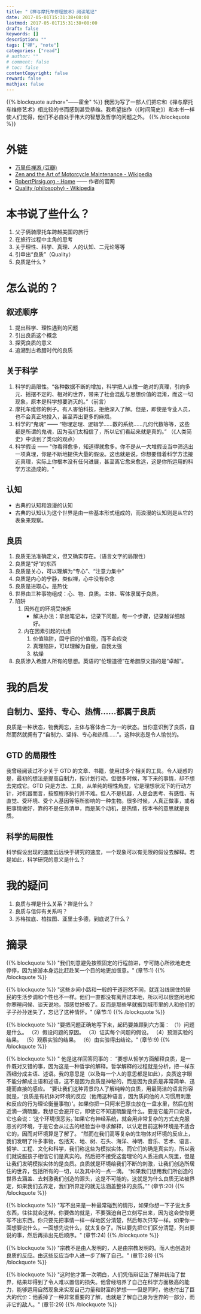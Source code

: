 ```yaml
---
title: "《禅与摩托车修理技术》阅读笔记"
date: 2017-05-01T15:31:38+08:00
lastmod: 2017-05-01T15:31:38+08:00
draft: false
keywords: []
description: ""
tags: ["禅", "note"]
categories: ["read"]
# author: ""
# comment: false
# toc: false
contentCopyright: false
reward: false
mathjax: false
---
```

{{% blockquote author="——霍金" %}}
我因为写了一部人们把它和《禅与摩托车维修艺术》相比较的书而感到甚受恭维。我希望拙作（《时间简史》）和本书一样使人们觉得，他们不必自处于伟大的智慧及哲学的问题之外。
{{% /blockquote %}}

<!--more-->

# 外链

-   [万里任禅游 (豆瓣)](https://book.douban.com/subject/1855097/)
-   [Zen and the Art of Motorcycle Maintenance - Wikipedia](https://en.wikipedia.org/wiki/Zen_and_the_Art_of_Motorcycle_Maintenance)
-   [RobertPirsig.org - Home](http://www.robertpirsig.org/)  —— 作者的官网
-   [Quality (philosophy) - Wikipedia](https://en.wikipedia.org/wiki/Quality_(philosophy))


# 本书说了些什么？

1.  父子俩骑摩托车跨越美国的旅行
2.  在旅行过程中主角的思考
3.  关于理性、科学、真理、人的认知、二元论等等
4.  引申出“良质”（Quality）
5.  良质是什么？


# 怎么说的？

## 叙述顺序

1.  提出科学、理性遇到的问题
2.  引出良质这个概念
3.  探究良质的意义
4.  追溯到古希腊时代的良质

## 关于科学

1.  科学的局限性。“各种数据不断的增加，科学把人从惟一绝对的真理，引向多元、摇摆不定的、相对的世界，带来了社会混乱与思想价值的混淆，而这一切现象，原本是科学想要消灭的。”（前言）
2.  摩托车维修的例子。有人害怕科技，拒绝深入了解。但是，即使是专业人员，也不会真正地投入，甚至弄出更多的麻烦。
3.  科学的“鬼魂” —— “物理定理、逻辑学……数的系统……几何代数等等，这些都是所谓的鬼魂，因为我们太相信了，所以它们看起来就是真的。” （《人类简史》中谈到了类似的观点）
4.  科学假设 —— "你看得愈多，知道得就愈多。你不是从一大堆假设当中筛选出一项真理，你是不断地提供大量的假设。这也就是说，你想要借着科学方法接近真理，实际上你根本没有任何进展，甚至离它愈来愈远，这是你所运用的科学方法造成的。"

## 认知

-   古典的认知和浪漫的认知
-   古典的认知认为这个世界是由一些基本形式组成的，而浪漫的认知则是从它的表象来观察。

## 良质

1.  良质无法准确定义，但又确实存在。（语言文字的局限性）
2.  良质是“好”的东西
3.  良质是关心，可以理解为“专心”、“注意力集中”
4.  良质是内心的宁静，类似禅，心中没有杂念
5.  良质是进取心，是热忱
6.  世界由三种事物组成：心、物、良质。主体、客体隶属于良质。
7.  陷阱
    1.  因外在的环境受挫折
        -   解决办法：拿出笔记本，记录下问题，每一个步骤，记录越详细越好。
    2.  内在因素引起的忧虑
        1.  价值陷阱，固守旧的价值观，而不会应变
        2.  真理陷阱，可以理解为自傲，自我太强
        3.  枯燥
8.  良质渗入希腊人所有的思想。英语的“伦理道德”在希腊原文指的是“卓越”。


# 我的启发

## 自制力、坚持、专心、热情……都属于良质

良质是一种状态，物我两忘，主体与客体合二为一的状态。当你意识到了良质，自然而然就拥有了“自制力、坚持、专心和热情……”。这种状态是令人愉悦的。

## GTD 的局限性

我曾经阅读过不少关于 GTD 的文章、书籍，使用过多个相关的工具。令人疑惑的是，最初的想法是提高自制力，按计划行动。但很多时候，写下来的事情，却不想去完成它。GTD 只是方法、工具，从单纯的理性角度，它是理想状况下的行动方针，对机器而言，按照程序执行并不难。但人不是机器，人是会思考、有感性、有直觉、受环境、受个人基因等等所影响的一种生物。很多时候，人真正做事，或者把事情做好，靠的不是任务清单，而是某个动机，是热情，按本书的意思就是良质。

## 科学的局限性

科学假设出现的速度远远快于研究的速度，一个现象可以有无限的假设去解释。若是如此，科学研究的意义是什么？


# 我的疑问

1.  良质与禅是什么关系？禅是什么？
2.  良质与信仰有关系吗？
3.  苏格拉底、柏拉图、亚里士多德，到底说了什么？

# 摘录

{{% blockquote %}}
"我们刻意避免按照固定的行程前进，宁可随心所欲地走走停停，因为旅游本身远比赶赴某一个目的地更加惬意。"
(章节:1)
{{% /blockquote %}}
 
{{% blockquote %}}
"这些乡间小路和一般的干道迥然不同，就连沿线居住的居民的生活步调和个性也不一样。他们一直都没有离开过本地，所以可以很悠闲地和你寒暄问候、谈天说地，那感觉好极了。反而是那些早就搬到城市里的人和他们的子子孙孙迷失了，忘记了这种情怀。"
(章节:1)
{{% /blockquote %}}
 
{{% blockquote %}}
"要把问题正确地写下来，起码要兼顾到六方面： （1）问题是什么。 （2）假设问题的原因。 （3）证实每个问题的假设。 （4）预测实验的结果。 （5）观察实验的结果。 （6）由实验得出结论。"
(章节:9)
{{% /blockquote %}}
 
{{% blockquote %}}
" 他是这样回答同事的： “要想从哲学方面解释良质，是一件既对又错的事，因为这是一种哲学的解释。哲学解释的过程就是分析，把一样东西细分成主语、述语。我的意思是（以及每一个人的意思都是如此），良质这字眼不能分解成主语和述语，这不是因为良质是神秘的，而是因为良质是非常简单、迅捷而直接的感应。 “要让我们这种背景的人了解纯粹的良质，用最简洁的语言形容就是，‘良质是有机体对环境的反应（他用这种语言，因为质问他的人习惯用刺激和反应的行为理论衡量事物）’。如果你把一只阿米巴原虫放在一盘水里，然后在附近滴一滴硫酸，我想它会避开它，即使它不知道硫酸是什么。要是它能开口说话，它也会说：‘这个环境很恶劣。’如果它有神经系统，就会用非常复杂的方式去克服恶劣的环境，于是它会从过去的经验当中寻求解释，以认定目前这种环境是不适合它的，因而对环境算是了解了。 “然而在我们高等复杂的生物体对环境的反应上，我们发明了许多事物，包括天、地、树、石头、海洋、神明、音乐、艺术、语言、哲学、工程、文化和科学，我们称这些为模拟实体。而它们的确是真实的，所以我们就说服孩子相信它们是真实的。然后把不接受这套理论的人丢进疯人院里，但是让我们发明模拟实体的是良质。良质就是环境给我们不断的刺激，让我们创造所居住的世界，包括所有的一切，以及其中的一点一滴。 “如果我们想用我们所创造的世界去涵盖、去刺激我们创造的源头，这是不可能的。这就是为什么良质无法被界定，如果我们去界定，我们所界定的就无法涵盖整体的良质。”"
(章节:20)
{{% /blockquote %}}
 
{{% blockquote %}}
"写不出来是一种最常碰到的情形，如果你想一下子说太多东西，往往就会这样。你要做的就是，不要强迫自己立刻写出来，因为这会使你更写不出东西。你只要先把事情一样一样地区分清楚，然后每次只写一样。如果你一面想要说什么，一面想先说什么，就太复杂了。所以要先把它们区分清楚，列出要说的事，然后再排出先后顺序。"
(章节:24)
{{% /blockquote %}}
 
{{% blockquote %}}
"宗教不是由人发明的，人是由宗教发明的。而人也创造对良质的反应。由这些反应当中人进一步了解了自己。"
(章节:28)
{{% /blockquote %}}
 
{{% blockquote %}}
"这时他才第一次明白，人们凭借辩证法了解并统治了世界，结果却得到了令人难以置信的损失。他曾经培养了自己在科学方面极高的能力，能够运用自然现象来实现自己力量和财富的梦想——但是同时，他也付出了巨大的代价：他丢掉了一种非常重要的了解，也就是了解自己身为世界的一部分，而非它的敌人。"
(章节:29)
{{% /blockquote %}}
